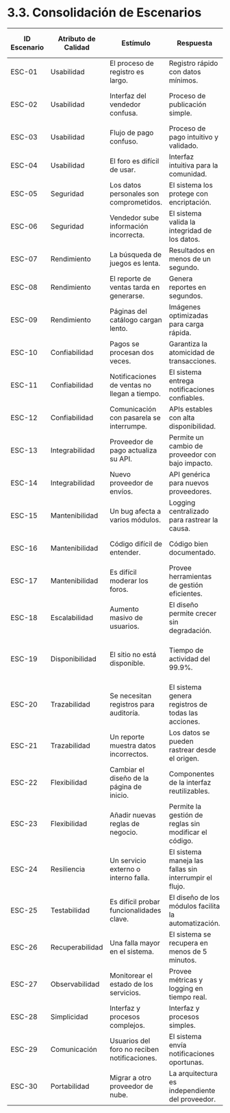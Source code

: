 # 3.3. Consolidación de Escenarios

| ID Escenario | Atributo de Calidad | Estímulo                                    | Respuesta                                                | ID Escenario Preliminar       | Sustento                                      | Comentarios                          |
|--------------|---------------------|---------------------------------------------|----------------------------------------------------------|-------------------------------|-----------------------------------------------|--------------------------------------|
| ESC-01       | Usabilidad          | El proceso de registro es largo.            | Registro rápido con datos mínimos.                      | ESCP-33, ESCP-01              | Aumenta la tasa de registro.                  | Fundamental para la adopción.        |
| ESC-02       | Usabilidad          | Interfaz del vendedor confusa.              | Proceso de publicación simple.                          | ESCP-38, ESCP-02              | Fomenta el uso de la plataforma.              | Mejora la experiencia del vendedor.  |
| ESC-03       | Usabilidad          | Flujo de pago confuso.                      | Proceso de pago intuitivo y validado.                   | ESCP-17                       | Mejora la tasa de conversión.                 | Impacta en las ventas.               |
| ESC-04       | Usabilidad          | El foro es difícil de usar.                 | Interfaz intuitiva para la comunidad.                   | ESCP-19, ESCP-53              | Fomenta la participación.                     | Clave para la comunidad.             |
| ESC-05       | Seguridad           | Los datos personales son comprometidos.     | El sistema los protege con encriptación.                | ESCP-35                       | Genera confianza y lealtad.                   | Esencial para la confianza.          |
| ESC-06       | Seguridad           | Vendedor sube información incorrecta.       | El sistema valida la integridad de los datos.           | ESCP-39, ESCP-11              | Protege la calidad del catálogo.              | Mantiene la calidad del contenido.   |
| ESC-07       | Rendimiento         | La búsqueda de juegos es lenta.             | Resultados en menos de un segundo.                      | ESCP-12                       | Experiencia de usuario (UX) crítica.          | Mejora la UX.                        |
| ESC-08       | Rendimiento         | El reporte de ventas tarda en generarse.    | Genera reportes en segundos.                            | ESCP-26                       | Permite toma de decisiones ágil.              | Impulsa el negocio.                  |
| ESC-09       | Rendimiento         | Páginas del catálogo cargan lento.          | Imágenes optimizadas para carga rápida.                 | ESCP-34, ESCP-41              | Mejora la experiencia de usuario y el SEO.    | Vital para la experiencia.           |
| ESC-10       | Confiabilidad       | Pagos se procesan dos veces.                | Garantiza la atomicidad de transacciones.               | ESCP-16, ESCP-10              | Evita pérdidas financieras.                   | Evita errores financieros.           |
| ESC-11       | Confiabilidad       | Notificaciones de ventas no llegan a tiempo.| El sistema entrega notificaciones confiables.           | ESCP-40                       | Evita demoras en los envíos.                  | Crucial para la logística.           |
| ESC-12       | Confiabilidad       | Comunicación con pasarela se interrumpe.    | APIs estables con alta disponibilidad.                  | ESCP-29                       | Asegura la continuidad de transacciones.      | Evita pérdidas.                      |
| ESC-13       | Integrabilidad      | Proveedor de pago actualiza su API.         | Permite un cambio de proveedor con bajo impacto.        | ESCP-09                       | Módulos desacoplados.                         | Flexibilidad técnica.                |
| ESC-14       | Integrabilidad      | Nuevo proveedor de envíos.                  | API genérica para nuevos proveedores.                   | ESCP-15, ESCP-32              | Facilita la expansión de opciones.            | Permite la expansión del negocio.    |
| ESC-15       | Mantenibilidad      | Un bug afecta a varios módulos.             | Logging centralizado para rastrear la causa.            | ESCP-24, ESCP-43, ESCP-46     | Reduce el tiempo de resolución.               | Acelera la corrección de errores.    |
| ESC-16       | Mantenibilidad      | Código difícil de entender.                  | Código bien documentado.                                | ESCP-11, ESCP-52              | Facilita el trabajo del equipo.               | Reduce la curva de aprendizaje.      |
| ESC-17       | Mantenibilidad      | Es difícil moderar los foros.               | Provee herramientas de gestión eficientes.              | ESCP-17                       | Facilita el trabajo del equipo.               | Facilita la gestión.                 |
| ESC-18       | Escalabilidad       | Aumento masivo de usuarios.                 | El diseño permite crecer sin degradación.               | ESCP-06, ESCP-33, ESCP-45     | Crucial para el crecimiento del negocio.      | Escala con la demanda.               |
| ESC-19       | Disponibilidad      | El sitio no está disponible.                | Tiempo de actividad del 99.9%.                          | ESCP-37, ESCP-47              | Permite al usuario comprar en cualquier momento.| Asegura ventas 24/7.                |
| ESC-20       | Trazabilidad        | Se necesitan registros para auditoría.      | El sistema genera registros de todas las acciones.      | ESCP-02, ESCP-51              | Asegura la responsabilidad y transparencia.   | Vital para auditorías.               |
| ESC-21       | Trazabilidad        | Un reporte muestra datos incorrectos.       | Los datos se pueden rastrear desde el origen.           | ESCP-27                       | Asegura la integridad de los datos.           | Garantiza datos confiables.          |
| ESC-22       | Flexibilidad        | Cambiar el diseño de la página de inicio.   | Componentes de la interfaz reutilizables.               | ESCP-22, ESCP-54              | Acelera el desarrollo.                        | Permite adaptación de UI.            |
| ESC-23       | Flexibilidad        | Añadir nuevas reglas de negocio.            | Permite la gestión de reglas sin modificar el código.   | ESCP-01                       | Agilidad del negocio.                         | Acelera la innovación.               |
| ESC-24       | Resiliencia         | Un servicio externo o interno falla.        | El sistema maneja las fallas sin interrumpir el flujo.  | ESCP-08, ESCP-14              | El sistema debe ser resistente a errores.     | Evita fallos en cascada.             |
| ESC-25       | Testabilidad        | Es difícil probar funcionalidades clave.    | El diseño de los módulos facilita la automatización.    | ESCP-13, ESCP-18, ESCP-53     | Asegura la calidad del software.              | Acelera las pruebas.                 |
| ESC-26       | Recuperabilidad     | Una falla mayor en el sistema.              | El sistema se recupera en menos de 5 minutos.           | ESCP-08                       | Crucial para la continuidad del negocio.      | Evita pérdidas mayores.              |
| ESC-27       | Observabilidad      | Monitorear el estado de los servicios.      | Provee métricas y logging en tiempo real.               | ESCP-25, ESCP-43              | Permite una respuesta proactiva.              | Detección temprana de problemas.     |
| ESC-28       | Simplicidad         | Interfaz y procesos complejos.              | Interfaz y procesos simples.                            | ESCP-03                       | Aumenta la adopción.                          | Facilita el uso.                     |
| ESC-29       | Comunicación        | Usuarios del foro no reciben notificaciones.| El sistema envía notificaciones oportunas.              | ESCP-20                       | Fomenta la participación activa.              | Impulsa la comunidad.                |
| ESC-30       | Portabilidad        | Migrar a otro proveedor de nube.            | La arquitectura es independiente del proveedor.         | ESCP-07                       | Reduce la dependencia tecnológica.            | Da libertad tecnológica.             |
